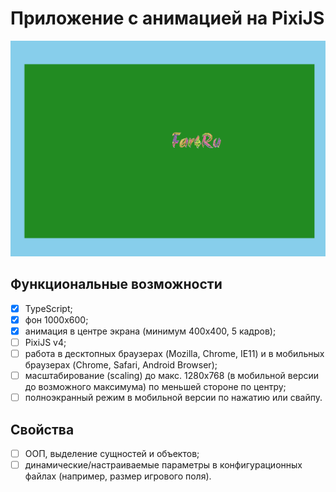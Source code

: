 # Приложение с анимацией на PixiJS

![Приложение с анимацией на PixiJS](images/github.png)

## Функциональные возможности
- [x] TypeScript;
- [x] фон 1000x600;
- [x] анимация в центре экрана (минимум 400x400, 5 кадров);
- [ ] PixiJS v4;
- [ ] работа в десктопных браузерах (Mozilla, Chrome, IE11) и в мобильных браузерах (Chrome, Safari, Android Browser);
- [ ] масштабирование (scaling) до макс. 1280x768 (в мобильной версии до возможного максимума) по меньшей стороне по центру;
- [ ] полноэкранный режим в мобильной версии по нажатию или свайпу.

## Свойства
- [ ] ООП, выделение сущностей и объектов;
- [ ] динамические/настраиваемые параметры в конфигурационных файлах (например, размер игрового поля).